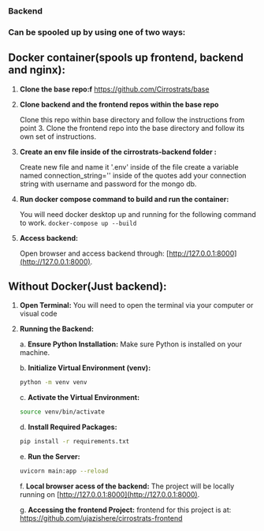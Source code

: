 ### Backend


### Can be spooled up by using one of two ways:

## Docker container(spools up frontend, backend and nginx):
1. **Clone the base repo:f** https://github.com/Cirrostrats/base

2. **Clone backend and the frontend repos within the base repo**

   Clone this repo within base directory and follow the instructions from point 3.
   Clone the frontend repo into the base directory and follow its own set of instructions.

3. **Create an env file inside of the cirrostrats-backend folder :**

   Create new file and name it '.env'
   inside of the file create a variable named connection_string=''
   inside of the quotes add your connection string with username and password for the mongo db.

4. **Run docker compose command to build and run the container:**
   
   You will need docker desktop up and running for the following command to work.
   ```docker-compose up --build```

5. **Access backend:**

   Open browser and access backend through: [http://127.0.0.1:8000](http://127.0.0.1:8000).


## Without Docker(Just backend):

1. **Open Terminal:** You will need to open the terminal via your computer or visual code

2. **Running the Backend:**

   a. **Ensure Python Installation:** Make sure Python is installed on your machine.


   b. **Initialize Virtual Environment (venv):**

   ```bash
   python -m venv venv
   ```

   c. **Activate the Virtual Environment:**

   ```bash
   source venv/bin/activate
   ```

   d. **Install Required Packages:**

   ```bash
   pip install -r requirements.txt
   ```

   e. **Run the Server:**

   ```bash
   uvicorn main:app --reload
   ```

   f. **Local browser acess of the backend:** The project will be locally running on [http://127.0.0.1:8000](http://127.0.0.1:8000).

   g. **Accessing the frontend Project:** frontend for this project is at: https://github.com/ujazishere/cirrostrats-frontend
